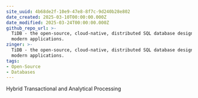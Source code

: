 ```yaml
---
site_uuid: 4b68de2f-10e9-47e8-8f7c-9d240b28e802
date_created: 2025-03-10T00:00:00.000Z
date_modified: 2025-03-24T00:00:00.000Z
github_repo_url: >-
  TiDB - the open-source, cloud-native, distributed SQL database designed for
  modern applications.
zinger: >-
  TiDB - the open-source, cloud-native, distributed SQL database designed for
  modern applications.
tags:
- Open-Source
- Databases
---
```








Hybrid Transactional and Analytical Processing